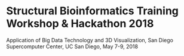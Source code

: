 # Structural Bioinformatics Training Workshop &amp; Hackathon 2018
Application of Big Data Technology and 3D Visualization,
San Diego Supercomputer Center, UC San Diego, May 7-9, 2018

